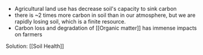 - Agricultural land use has decrease soil's capacity to sink carbon
- there is ~2 times more carbon in soil than in our atmosphere, but we are rapidly losing soil, which is a finite resource.
- Carbon loss and degradation of [[Organic matter]] has immense impacts on farmers

Solution: [[Soil Health]]